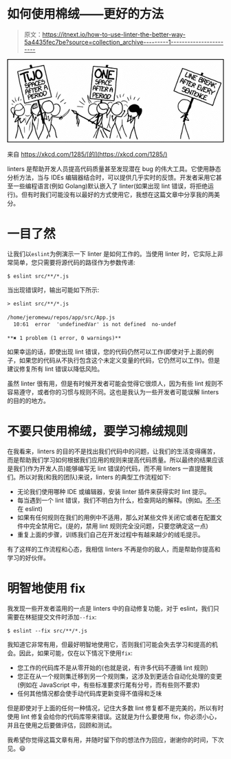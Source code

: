 # 如何使用棉绒——更好的方法

> 原文：<https://itnext.io/how-to-use-linter-the-better-way-5a4435fec7be?source=collection_archive---------1----------------------->

![](img/729f4575f23d7f234f8dd354ac3a6143.png)

来自 https://xkcd.com/1285/[的](https://xkcd.com/1285/)

linters 是帮助开发人员提高代码质量甚至发现潜在 bug 的伟大工具。它使用静态分析方法，当与 IDEs 编辑器结合时，可以提供几乎实时的反馈。开发者采用它甚至一些编程语言(例如 Golang)默认嵌入了 linter(如果出现 lint 错误，将拒绝运行)。但有时我们可能没有以最好的方式使用它，我想在这篇文章中分享我的两美分。

# 一目了然

让我们以`eslint`为例演示一下 linter 是如何工作的。当使用 linter 时，它实际上非常简单，您只需要将源代码的路径作为参数传递:

```
$ eslint src/**/*.js
```

当出现错误时，输出可能如下所示:

```
> eslint src/**/*.js 

/home/jeromewu/repos/app/src/App.js 
  10:61  error  'undefinedVar' is not defined  no-undef 

**✖ 1 problem (1 error, 0 warnings)**
```

如果幸运的话，即使出现 lint 错误，您的代码仍然可以工作(即使对于上面的例子，如果您的代码从不执行包含这个未定义变量的代码，它仍然可以工作)。但是建议修复所有 lint 错误以降低风险。

虽然 linter 很有用，但是有时候开发者可能会觉得它很烦人，因为有些 lint 规则不容易遵守，或者你的习惯与规则不同。这也是我认为一些开发者可能误解 linters 的目的的地方。

# 不要只使用棉绒，要学习棉绒规则

在我看来，linters 的目的不是找出我们代码中的问题，让我们的生活变得痛苦，而是帮助我们学习如何根据我们应用的规则来提高代码质量。所以最终的结果应该是我们(作为开发人员)能够编写无 lint 错误的代码，而不用 linters 一直提醒我们。所以对我(和我的团队)来说，linters 的典型工作流程如下:

*   无论我们使用哪种 IDE 或编辑器，安装 linter 插件来获得实时 lint 提示。
*   每当遇到一个 lint 错误，我们不明白为什么，检查网站的解释。(例如。[不-不](https://eslint.org/docs/rules/no-undef)在 eslint)
*   如果有任何规则在我们的用例中不适用，那么对某些文件关闭它或者在配置文件中完全禁用它。(是的，禁用 lint 规则完全没问题，只要您确定这一点)
*   重复上面的步骤，训练我们自己在开发过程中有越来越少的绒毛提示。

有了这样的工作流程和心态，我相信 linters 不再是你的敌人，而是帮助你提高和学习的好伙伴。

# 明智地使用 fix

我发现一些开发者滥用的一点是 linters 中的自动修复功能，对于 eslint，我们只需要在林挺提交文件时添加`--fix`:

```
$ eslint --fix src/**/*.js
```

我知道它非常有用，但最好明智地使用它，否则我们可能会失去学习和提高的机会。因此，如果可能，仅在以下情况下使用`fix`:

*   您工作的代码库不是从零开始的(也就是说，有许多代码不遵循 lint 规则)
*   您正在从一个规则集迁移到另一个规则集，这涉及到更适合自动化处理的变更(例如在 JavaScript 中，有些标准要求行尾有分号，而有些则不要求)
*   任何其他情况都会使手动代码库更新变得不值得和乏味

但是即使对于上面的任何一种情况，记住大多数 lint 修复都不是完美的，所以有时使用 lint 修复会给你的代码库带来错误。这就是为什么要使用 fix，你必须小心，并且在使用之后要做评估，回顾和测试。

我希望你觉得这篇文章有用，并随时留下你的想法作为回应，谢谢你的时间，下次见。😃